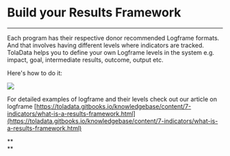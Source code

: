 # Build your Results Framework

---

Each program has their respective donor recommended Logframe formats. And that involves having different levels where indicators are tracked. TolaData helps you to define your own Logframe levels in the system e.g. impact, goal, intermediate results, outcome, output etc.

Here's how to do it:

![](https://lh6.googleusercontent.com/VsInKrSZojemsKpUeJI1XFoRqwtKWrWVnLJffIsRkDIobnZhVqxLh2k4i-RT0S0iMpK9fSix28pU2CFO_ptvOFDhlvqOF48XXT5HinG8xfM7wO8Gp5_UM3PO1wzQHFEbenAnwjru)

For detailed examples of logframe and their levels check out our article on logframe [https://toladata.gitbooks.io/knowledgebase/content/7-indicators/what-is-a-results-framework.html](https://toladata.gitbooks.io/knowledgebase/content/7-indicators/what-is-a-results-framework.html)

**      
**

